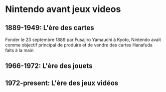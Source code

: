# Nintendo avant jeux videos

## 1889-1949: L'ère des cartes
Fonder le 23 septembre 1889 par Fusajiro Yamauchi à Kyoto, Nintendo avait comme objectif principal de produire et de vendre des cartes Hanafuda faits à la main

## 1966-1972: L'ère des jouets

## 1972-present: L'ère des jeux vidéos
